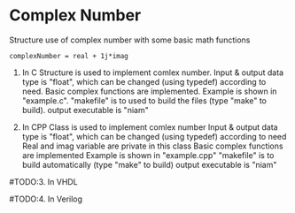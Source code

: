 # Complex Number
Structure use of complex number with some basic math functions

	complexNumber = real + 1j*imag

1. In C
	Structure is used to implement comlex number.
	Input & output data type is "float", which can be changed (using typedef) according to need.
	Basic complex functions are implemented.
	Example is shown in "example.c".
	"makefile" is to used to build the files (type "make" to build).
	output executable is "niam"

2. In CPP
	Class is used to implement comlex number
	Input & output data type is "float", which can be changed (using typedef) according to need
	Real and imag variable are private in this class
	Basic complex functions are implemented
	Example is shown in "example.cpp"
	"makefile" is to build automatically (type "make" to build)
	output executable is "niam"

#TODO:3. In VHDL 

#TODO:4. In Verilog 
